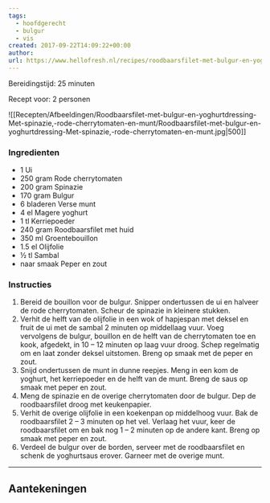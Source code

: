 ```yaml
---
tags:
  - hoofdgerecht
  - bulgur
  - vis
created: 2017-09-22T14:09:22+00:00
author: 
url: https://www.hellofresh.nl/recipes/roodbaarsfilet-met-bulgur-en-yoghurtdressing-59c519922c9e860d90771fcc
---
```

Bereidingstijd: 25 minuten

Recept voor: 2 personen

![[Recepten/Afbeeldingen/Roodbaarsfilet-met-bulgur-en-yoghurtdressing-Met-spinazie,-rode-cherrytomaten-en-munt/Roodbaarsfilet-met-bulgur-en-yoghurtdressing-Met-spinazie,-rode-cherrytomaten-en-munt.jpg|500]]
### Ingredienten

- 1 Ui
- 250 gram Rode cherrytomaten
- 200 gram Spinazie
- 170 gram Bulgur
- 6 bladeren Verse munt
- 4 el Magere yoghurt
- 1 tl Kerriepoeder
- 240 gram Roodbaarsfilet met huid
- 350 ml Groentebouillon
- 1.5 el Olijfolie
- ½ tl Sambal
- naar smaak Peper en zout

### Instructies

1. Bereid de bouillon voor de bulgur. Snipper ondertussen de ui en halveer de rode cherrytomaten. Scheur de spinazie in kleinere stukken.
2. Verhit de helft van de olijfolie in een wok of hapjespan met deksel en fruit de ui met de sambal 2 minuten op middellaag vuur. Voeg vervolgens de bulgur, bouillon en de helft van de cherrytomaten toe en kook, afgedekt, in 10 – 12 minuten op laag vuur droog. Schep regelmatig om en laat zonder deksel uitstomen. Breng op smaak met de peper en zout.
3. Snijd ondertussen de munt in dunne reepjes. Meng in een kom de yoghurt, het kerriepoeder en de helft van de munt. Breng de saus op smaak met peper en zout.
4. Meng de spinazie en de overige cherrytomaten door de bulgur. Dep de roodbaarsfilet droog met keukenpapier.
5. Verhit de overige olijfolie in een koekenpan op middelhoog vuur. Bak de roodbaarsfilet 2 – 3 minuten op het vel. Verlaag het vuur, keer de roodbaarsfilet om en bak nog 1 – 2 minuten op de andere kant. Breng op smaak met peper en zout.
6. Verdeel de bulgur over de borden, serveer met de roodbaarsfilet en schenk de yoghurtsaus erover. Garneer met de overige munt.

-----

## Aantekeningen
